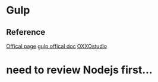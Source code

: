 # Gulp 
## Reference
[Offical page](http://gulpjs.com/)
[gulp offical doc](https://github.com/gulpjs/gulp/blob/master/docs/API.md)
[OXXOstudio](http://www.oxxostudio.tw/articles/201503/gulp-install-webserver.html)

# need to review Nodejs first...